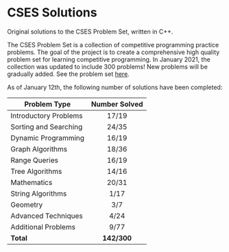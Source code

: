 # CSES Solutions

Original solutions to the CSES Problem Set, written in C++.

The CSES Problem Set is a collection of competitive programming practice problems. The goal of the project is to create a comprehensive high quality problem set for learning competitive programming. In January 2021, the collection was updated to include 300 problems! New problems will be gradually added. See the problem set [here](https://cses.fi/problemset/).

As of January 12th, the following number of solutions have been completed:

| Problem Type          | Number Solved |
|-----------------------|:-------------:|
| Introductory Problems |     17/19     |
| Sorting and Searching |     24/35     |
| Dynamic Programming   |     16/19     |
| Graph Algorithms      |     18/36     |
| Range Queries         |     16/19     |
| Tree Algorithms       |     14/16     |
| Mathematics           |     20/31     |
| String Algorithms     |      1/17     |
| Geometry              |      3/7      |
| Advanced Techniques   |      4/24     |
| Additional Problems   |      9/77     |
| **Total**             |  **142/300**  |
